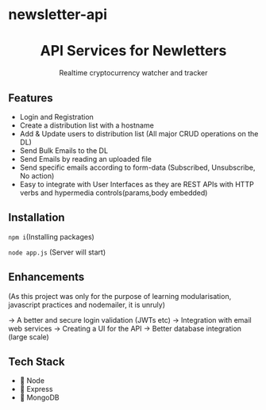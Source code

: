 # newsletter-api

<h1 align="center"> API Services for Newletters</h1>
<p align="center">
Realtime cryptocurrency watcher and tracker
</p>


## Features
 
* Login and Registration
* Create a distribution list with a hostname
* Add & Update users to distribution list (All major CRUD operations on the DL)
* Send Bulk Emails to the DL
* Send Emails by reading an uploaded file
* Send specific emails according to form-data (Subscribed, Unsubscribe, No action)
* Easy to integrate with User Interfaces as they are REST APIs with HTTP verbs and hypermedia controls(params,body embedded)

## Installation

```npm i```(Installing packages)

```node app.js``` (Server will start)

## Enhancements

(As this project was only for the purpose of learning modularisation, javascript practices and nodemailer, it is unruly)

-> A better and secure login validation (JWTs etc)
-> Integration with email web services
-> Creating a UI for the API
-> Better database integration (large scale)

## Tech Stack
 
* 🔹 Node 
* 🔹 Express
* 🔹 MongoDB